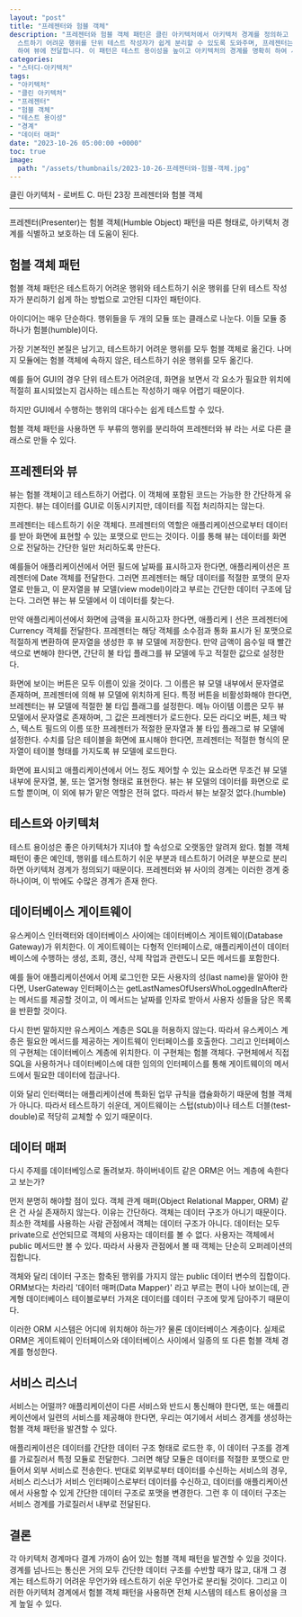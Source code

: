 ```yaml
---
layout: "post"
title: "프레젠터와 험블 객체"
description: "프레젠터와 험블 객체 패턴은 클린 아키텍처에서 아키텍처 경계를 정의하고 보호하는 데 중요한 역할을 합니다. 험블 객체는 테\
  스트하기 어려운 행위를 단위 테스트 작성자가 쉽게 분리할 수 있도록 도와주며, 프레젠터는 테스트하기 쉬운 객체로서 데이터를 적절한 포맷으로 변환\
  하여 뷰에 전달합니다. 이 패턴은 테스트 용이성을 높이고 아키텍처의 경계를 명확히 하여 시스템의 전체적인 품질을 향상시킵니다."
categories:
- "스터디-아키텍처"
tags:
- "아키텍처"
- "클린 아키텍처"
- "프레젠터"
- "험블 객체"
- "테스트 용이성"
- "경계"
- "데이터 매퍼"
date: "2023-10-26 05:00:00 +0000"
toc: true
image:
  path: "/assets/thumbnails/2023-10-26-프레젠터와-험블-객체.jpg"
---
```


클린 아키텍처 - 로버트 C. 마틴
23장 프레젠터와 험블 객체

---

프레젠터(Presenter)는 험블 객체(Humble Object) 패턴을 따른 형태로, 아키텍처 경계를 식별하고 보호하는 데 도움이 된다.

## 험블 객체 패턴

험블 객체 패턴은 테스트하기 어려운 행위와 테스트하기 쉬운 행위를 단위 테스트 작성자가 분리하기 쉽게 하는 방법으로 고안된 디자인 패턴이다.

아이디어는 매우 단순하다. 행위들을 두 개의 모듈 또는 클래스로 나눈다. 이들 모듈 중 하나가 험블(humble)이다.

가장 기본적인 본질은 남기고, 테스트하기 어려운 행위를 모두 험블 객체로 옮긴다. 나머지 모듈에는 험블 객체에 속하지 않은, 테스트하기 쉬운 행위를 모두 옮긴다.

예를 들어 GUI의 경우 단위 테스트가 어려운데, 화면을 보면서 각 요소가 필요한 위치에 적절히 표시되었는지 검사하는 테스트는 작성하기 매우 어렵기 때문이다.

하지만 GUI에서 수행하는 행위의 대다수는 쉽게 테스트할 수 있다.

험블 객체 패턴을 사용하면 두 부류의 행위를 분리하여 프레젠터와 뷰 라는 서로 다른 클래스로 만들 수 있다.

## 프레젠터와 뷰

뷰는 험블 객체이고 테스트하기 어렵다. 이 객체에 포함된 코드는 가능한 한 간단하게 유지한다. 뷰는 데이터를 GUI로 이동시키지만, 데이터를 직접 처리하지는 않는다.

프레젠터는 테스트하기 쉬운 객체다. 프레젠터의 역할은 애플리케이션으로부터 데이터를 받아 화면에 표현할 수 있는 포맷으로 만드는 것이다. 이를 통해 뷰는 데이터를 화면으로 전달하는 간단한 일만 처리하도록 만든다.

예를들어 애플리케이션에서 어떤 필드에 날짜를 표시하고자 한다면, 애플리케이션은 프레젠터에 Date 객체를 전달한다. 그러면 프레젠터는 해당 데이터를 적절한 포맷의 문자열로 만들고, 이 문자열을 뷰 모델(view model)이라고 부르는 간단한 데이터 구조에 담는다. 그러면 뷰는 뷰 모델에서 이 데이터를 찾는다.

만약 애플리케이션에서 화면에 금액을 표시하고자 한다면, 애플리케ㅣ션은 프레젠터에 Currency 객체를 전달한다. 프레젠터는 해당 객체를 소수점과 통화 표시가 된 포맷으로 적절하게 변환하여 문자열을 생성한 후 뷰 모델에 저장한다. 만약 금액이 음수일 때 빨간색으로 변해야 한다면, 간단히 불 타입 플래그를 뷰 모델에 두고 적절한 값으로 설정한다.

화면에 보이는 버튼은 모두 이름이 있을 것이다. 그 이름은 뷰 모델 내부에서 문자열로 존재하며, 프레젠터에 의해 뷰 모델에 위치하게 된다. 특정 버튼을 비활성화해야 한다면, 브레젠터는 뷰 모델에 적절한 불 타입 플래그를 설정한다. 메뉴 아이템 이름은 모두 뷰 모델에서 문자열로 존재하며, 그 값은 프레젠터가 로드한다. 모든 라디오 버튼, 체크 박스, 텍스트 필드의 이름 또한 프레젠터가 적절한 문자열과 불 타입 플래그로 뷰 모델에 설정한다. 수치를 담은 테이블을 화면에 표시해야 한다면, 프레젠터는 적절한 형식의 문자열이 테이블 형태를 가지도록 뷰 모델에 로드한다.

화면에 표시되고 애플리케이션에서 어느 정도 제어할 수 있는 요소라면 무조건 뷰 모델 내부에 문자열, 불, 또는 열거형 형태로 표현한다. 뷰는 뷰 모델의 데이터를 화면으로 로드할 뿐이며, 이 외에 뷰가 맡은 역할은 전혀 없다. 따라서 뷰는 보잘것 없다.(humble)

## 테스트와 아키텍처

테스트 용이성은 좋은 아키텍처가 지녀야 할 속성으로 오랫동안 알려져 왔다. 험블 객체 패턴이 좋은 예인데, 행위를 테스트하기 쉬운 부분과 테스트하기 어려운 부분으로 분리하면 아키텍처 경계가 정의되기 때문이다. 프레젠터와 뷰 사이의 경계는 이러한 경계 중 하나이며, 이 밖에도 수많은 경계가 존재 한다.

## 데이터베이스 게이트웨이

유스케이스 인터랙터와 데이터베이스 사이에는 데이터베이스 게이트웨이(Database Gateway)가 위치한다. 이 게이트웨이는 다형적 인터페이스로, 애플리케이션이 데이터베이스에 수행하는 생성, 조회, 갱신, 삭제 작업과 관련도니 모든 메서드를 포함한다.

예를 들어 애플리케이션에서 어제 로그인한 모든 사용자의 성(last name)을 알아야 한다면, UserGateway 인터페이스는 getLastNamesOfUsersWhoLoggedInAfter라는 메서드를 제공할 것이고, 이 메서드는 날짜를 인자로 받아서 사용자 성들을 담은 목록을 반환할 것이다.

다시 한번 말하지만 유스케이스 계층은 SQL을 허용하지 않는다. 따라서 유스케이스 계층은 필요한 메서드를 제공하는 게이트웨이 인터페이스를 호출한다. 그리고 인터페이스의 구현체는 데이터베이스 계층에 위치한다. 이 구현체는 험블 객체다. 구현체에서 직접 SQL을 사용하거나 데이터베이스에 대한 임의의 인터페이스를 통해 게이트웨이의 메서드에서 필요한 데이터에 접귾나다.

이와 달리 인터랙터는 애플리케이션에 특화된 업무 규칙을 캡슐화하기 때문에 험블 객체가 아니다. 따라서 테스트하기 쉬운데, 게이트웨이는 스텁(stub)이나 테스트 더블(test-double)로 적당히 교체할 수 있기 때문이다.

## 데이터 매퍼

다시 주제를 데이터베잉스로 돌려보자. 하이버네이트 같은 ORM은 어느 계층에 속한다고 보는가?

먼저 분명히 해야할 점이 있다. 객체 관계 매퍼(Object Relational Mapper, ORM) 같은 건 사실 존재하지 않는다. 이유는 간단하다. 객체는 데이터 구조가 아니기 때문이다. 최소한 객체를 사용하는 사람 관점에서 객체는 데이터 구조가 아니다. 데이터는 모두 private으로 선언되므로 객체의 사용자는 데이터를 볼 수 없다. 사용자는 객체에서 public 메서드만 볼 수 있다. 따라서 사용자 관점에서 볼 때 객체는 단순히 오퍼레이션의 집합니다.

객체와 달리 데이터 구조는 함축된 행위를 가지지 않는 public 데이터 변수의 집합이다. ORM보다는 차라리 '데이터 매퍼(Data Mapper)' 라고 부르는 편이 나아 보이는데, 관계형 데이터베이스 테이블로부터 가져온 데이터를 데이터 구조에 맞게 담아주기 때문이다.

이러한 ORM 시스템은 어디에 위치해야 하는가? 물론 데이터베이스 계층이다. 실제로 ORM은 게이트웨이 인터페이스와 데이터베이스 사이에서 일종의 또 다른 험블 객체 경계를 형성한다.

## 서비스 리스너

서비스는 어떨까? 애플리케이션이 다른 서비스와 반드시 통신해야 한다면, 또는 애플리케이션에서 일련의 서비스를 제공해야 한다면, 우리는 여기에서 서비스 경계를 생성하는 험블 객체 패턴을 발견할 수 있다.

애플리케이션은 데이터를 간단한 데이터 구조 형태로 로드한 후, 이 데이터 구조를 경계를 가로질러서 특정 모듈로 전달한다. 그러면 해당 모듈은 데이터를 적절한 포맷으로 만들어서 외부 서비스로 전송한다. 반대로 외부로부터 데이터를 수신하는 서비스의 경우, 서비스 리스너가 서비스 인터페이스로부터 데이터를 수신하고, 데이터를 애플리케이션에서 사용할 수 있게 간단한 데이터 구조로 포맷을 변경한다. 그런 후 이 데이터 구조는 서비스 경계를 가로질러서 내부로 전달된다.

## 결론

각 아키텍처 경계마다 결계 가까이 숨어 있는 험블 객체 패턴을 발견할 수 있을 것이다. 경계를 넘나드는 통신은 거의 모두 간단한 데이터 구조를 수반할 때가 많고, 대개 그 경계는 테스트하기 어려운 무언가와 테스트하기 쉬운 무언가로 분리될 것이다. 그리고 이러한 아키텍처 경계에서 험블 객체 패턴을 사용하면 전체 시스템의 테스트 용이성을 크게 높일 수 있다.
